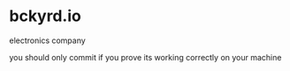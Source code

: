 # bckyrd.io
electronics company

you should  only commit if you prove its working correctly on your machine
